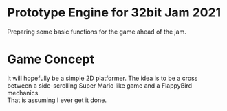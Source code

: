 # Prototype Engine for 32bit Jam 2021  
Preparing some basic functions for the game ahead of the jam.  

# Game Concept  
It will hopefully be a simple 2D platformer. The idea is to be a cross between a side-scrolling Super Mario like game and a FlappyBird mechanics.  
That is assuming I ever get it done.  